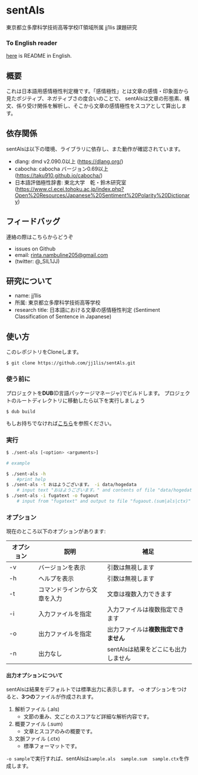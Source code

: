# sentAls
東京都立多摩科学技術高等学校IT領域所属 jj1lis 課題研究

### To English reader
[here](README.md) is README in English.

## 概要
これは日本語用感情極性判定機です。「感情極性」とは文章の感情・印象面から見たポジティブ、ネガティブさの度合いのことで、
sentAlsは文章の形態素、構文、係り受け関係を解析し、そこから文章の感情極性をスコアとして算出します。

## 依存関係
sentAlsは以下の環境、ライブラリに依存し、また動作が確認されています。
- dlang: dmd v2.090.0以上 (https://dlang.org/)
- cabocha: cabocha バージョン0.69以上 (https://taku910.github.io/cabocha/)
- 日本語評価極性辞書: 東北大学　乾・鈴木研究室 (https://www.cl.ecei.tohoku.ac.jp/index.php?Open%20Resources/Japanese%20Sentiment%20Polarity%20Dictionary)

## フィードバッグ
連絡の際はこちらからどうぞ
- issues on Github
- email: rinta.nambuline205@gmail.com
- (twitter: @_SIL1JJ)

## 研究について
- name: jj1lis
- 所属: 東京都立多摩科学技術高等学校
- research title: 日本語における文章の感情極性判定 (Sentiment Classification of Sentence in Japanese)

## 使い方
このレポジトリをCloneします。
```
$ git clone https://github.com/jj1lis/sentAls.git
```

### 使う前に
プロジェクトを**DUB**(D言語パッケージマネージャ)でビルドします。
プロジェクトのルートディレクトリに移動したら以下を実行しましょう
```
$ dub build
```
もしお持ちでなければ[こちら](https://code.dlang.org)を参照ください。

### 実行
```bash
$ ./sent-als [<option> <arguments>]

# example

$ ./sent-als -h
    #print help
$ ./sent-als -t おはようございます。 -i data/hogedata
    # input text "おはようございます。" and contents of file "data/hogedata"
$ ./sent-als -i fugatext -o fugaout
    # input from "fugatext" and output to file "fugaout.(sum|als|ctx)"
```

### オプション
現在のところ以下のオプションがあります:

|オプション|説明|補足|
|------|-----------|----------|
|-v|バージョンを表示|引数は無視します|
|-h|ヘルプを表示|引数は無視します|
|-t|コマンドラインから文章を入力|文章は複数入力できます|
|-i|入力ファイルを指定|入力ファイルは複数指定できます|
|-o|出力ファイルを指定|出力ファイルは**複数指定できません**|
|-n|出力なし|sentAlsは結果をどこにも出力しません|

#### 出力オプションについて
sentAlsは結果をデフォルトでは標準出力に表示します。
*-o* オプションをつけると、**3つの**ファイルが作成されます。
1. 解析ファイル (.als)
    - 文節の重み、文ごとのスコアなど詳細な解析内容です。
2. 概要ファイル (.sum)
    - 文章とスコアのみの概要です。
3. 文脈ファイル (.ctx)
    - 標準フォーマットです。

`-o sample`で実行すれば、sentAlsは`sample.als  sample.sum  sample.ctx`を作成します。
